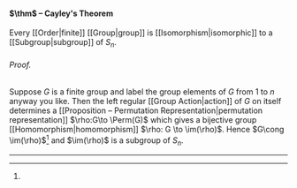 #### $\thm$ – Cayley's Theorem
Every [[Order|finite]] [[Group|group]] is [[Isomorphism|isomorphic]] to a [[Subgroup|subgroup]] of $S_n$.

###### *Proof.* 
Suppose $G$ is a finite group and label the group elements of $G$ from $1$ to $n$ anyway you like. Then the left regular [[Group Action|action]] of $G$ on itself determines a [[Proposition – Permutation Representation|permutation representation]] $\rho:G\to \Perm(G)$ which gives a bijective group [[Homomorphism|homomorphism]] $\rho: G \to \im(\rho)$. Hence $G\cong \im(\rho)$[^1] and $\im(\rho)$ is a subgroup of $S_n$. 
***

[^1]: 